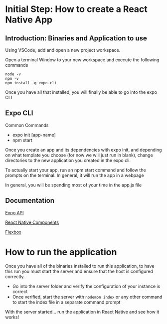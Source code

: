 # Initial Step: How to create a React Native App

## Introduction: Binaries and Application to use

Using VSCode, add and open a new project workspace. 

Open a terminal Window to your new workspace and execute the following commands

```
node -v
npm -v
npm install -g expo-cli
```

Once you have all that installed, you will finally be able to go into the expo CLI

## Expo CLI

Common Commands
- expo init [app-name]
- npm start

Once you create an app and its dependencies with expo init, and depending on what template you choose (for now we will just run in blank), change directories to the new application you created in the expo cli. 

To actually start your app, run an npm start command and follow the prompts on the terminal. In general, it will run the app in a webpage 

In general, you will be spending most of your time in the app.js file

## Documentation

[Expo API](https://docs.expo.dev/versions/latest/)

[React Native Components](https://reactnative.dev/docs/components-and-apis)

[Flexbox](https://reactnative.dev/docs/flexbox)

# How to run the application

Once you have all of the binaries installed to run this application, to have this run you must start the server and ensure that the host is configured correctly. 
- Go into the server folder and verify the configuration of your instance is correct
- Once verified, start the server with `nodemon index` or any other command to start the index file in a separate command prompt

With the server started... run the application in React Native and see how it works!
